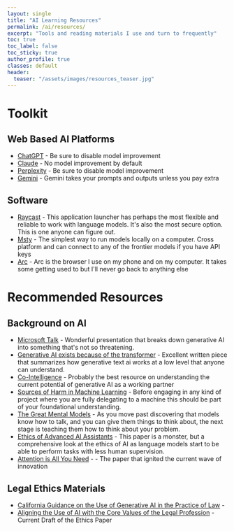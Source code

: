 ```yaml
---
layout: single
title: "AI Learning Resources"
permalink: /ai/resources/
excerpt: "Tools and reading materials I use and turn to frequently"
toc: true
toc_label: false
toc_sticky: true
author_profile: true
classes: default
header:
  teaser: "/assets/images/resources_teaser.jpg"
---
```


# Toolkit

## Web Based AI Platforms

- [ChatGPT](https://chatgpt.com/?oai-dm=1) - Be sure to disable model improvement 
- [Claude](https://claude.ai/chats) - No model improvement by default
- [Perplexity](https://www.perplexity.ai/) - Be sure to disable model improvement
- [Gemini](https://gemini.google.com/app) - Gemini takes your prompts and outputs unless you pay extra

## Software

- [Raycast](https://raycast.com) - This application launcher has perhaps the most flexible and reliable to work with language models. It's also the most secure option. This is one anyone can figure out. 
- [Msty](https://msty.app/) - The simplest way to run models locally on a computer. Cross platform and can connect to any of the frontier models if you have API keys
- [Arc](https://arc.net/gift/fde61811) - Arc is the browser I use on my phone and on my computer. It takes some getting used to but I'll never go back to anything else

# Recommended Resources

## Background on AI

- [Microsoft Talk](https://www.youtube.com/watch?v=5pbPLHYB6-0) - Wonderful presentation that breaks down generative AI into something that's not so threatening.
- [Generative AI exists because of the transformer](https://ig.ft.com/generative-ai/) - Excellent written piece that summarizes how generative text ai works at a low level that anyone can understand.
- [Co-Intelligence](https://www.amazon.com/dp/B0CNFCRJ77?ref_=cm_sw_r_cp_ud_dp_HAJD44100A2GZ6HXTF6G&skipTwisterOG=2) - Probably the best resource on understanding the current potential of generative AI as a working partner
- [Sources of Harm in Machine Learning](https://dl.acm.org/doi/10.1145/3465416.3483305) - Before engaging in any kind of project where you are fully delegating to a machine this should be part of your foundational understanding.
- [The Great Mental Models](https://fs.blog/books/mental-models-vol1/) - As you move past discovering that models know how to talk, and you can give them things to think about, the next stage is teaching them how to think about your problem.
- [Ethics of Advanced AI Assistants](https://deepmind.google/discover/blog/the-ethics-of-advanced-ai-assistants/) - This paper is a monster, but a comprehensive look at the ethics of AI as language models start to be able to perform tasks with less human supervision.
- [Attention is All You Need](https://arxiv.org/pdf/1706.03762) -  - The paper that ignited the current wave of innovation

## Legal Ethics Materials

- [California Guidance on the Use of Generative AI in the Practice of Law](https://www.calbar.ca.gov/Portals/0/documents/ethics/Generative-AI-Practical-Guidance.pdf) - 
- [Aligning the Use of AI with the Core Values of the Legal Profession](https://www.notion.so/Aligning-the-Use-of-AI-with-the-Core-Values-of-the-Legal-Profession-c70a1845cc57403aa0a35fb71250b997?pvs=21) - Current Draft of the Ethics Paper